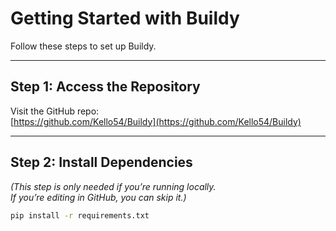 # Getting Started with Buildy

Follow these steps to set up Buildy.

---

## Step 1: Access the Repository
Visit the GitHub repo:  
[https://github.com/Kello54/Buildy](https://github.com/Kello54/Buildy)

---

## Step 2: Install Dependencies
*(This step is only needed if you’re running locally.  
If you’re editing in GitHub, you can skip it.)*

```bash
pip install -r requirements.txt
